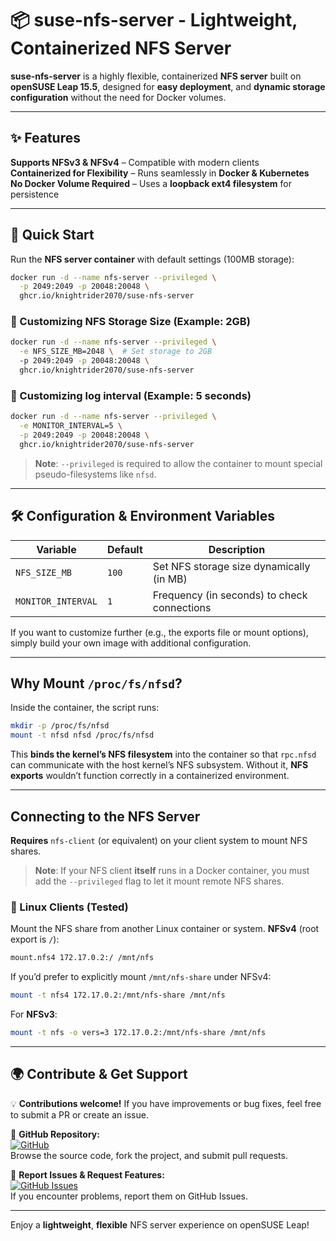 # **📦 suse-nfs-server - Lightweight, Containerized NFS Server**

**suse-nfs-server** is a highly flexible, containerized **NFS server** built on **openSUSE Leap 15.5**, designed for **easy deployment**, and **dynamic storage configuration** without the need for Docker volumes.

---

## **✨ Features**

**Supports NFSv3 & NFSv4** – Compatible with modern clients  
**Containerized for Flexibility** – Runs seamlessly in **Docker & Kubernetes**  
**No Docker Volume Required** – Uses a **loopback ext4 filesystem** for persistence  

---

## **🚀 Quick Start**

Run the **NFS server container** with default settings (100MB storage):

```sh
docker run -d --name nfs-server --privileged \
  -p 2049:2049 -p 20048:20048 \
  ghcr.io/knightrider2070/suse-nfs-server
```

### **📌 Customizing NFS Storage Size (Example: 2GB)**

```sh
docker run -d --name nfs-server --privileged \
  -e NFS_SIZE_MB=2048 \  # Set storage to 2GB
  -p 2049:2049 -p 20048:20048 \
  ghcr.io/knightrider2070/suse-nfs-server
```

### **📌 Customizing log interval (Example: 5 seconds)**

```sh
docker run -d --name nfs-server --privileged \
  -e MONITOR_INTERVAL=5 \
  -p 2049:2049 -p 20048:20048 \
  ghcr.io/knightrider2070/suse-nfs-server
```

> **Note**: `--privileged` is required to allow the container to mount special pseudo-filesystems like `nfsd`.

---

## **🛠 Configuration & Environment Variables**

| Variable      | Default | Description                                   |
|---------------|---------|-----------------------------------------------|
| `NFS_SIZE_MB` | `100`   | Set NFS storage size dynamically (in MB)      |
| `MONITOR_INTERVAL` | `1` | Frequency (in seconds) to check connections  |

If you want to customize further (e.g., the exports file or mount options), simply build your own image with additional configuration.

---

## **Why Mount `/proc/fs/nfsd`?**

Inside the container, the script runs:

```bash
mkdir -p /proc/fs/nfsd
mount -t nfsd nfsd /proc/fs/nfsd
```

This **binds the kernel’s NFS filesystem** into the container so that `rpc.nfsd` can communicate with the host kernel’s NFS subsystem. Without it, **NFS exports** wouldn’t function correctly in a containerized environment.

---

## **Connecting to the NFS Server**

**Requires** `nfs-client` (or equivalent) on your client system to mount NFS shares.

> **Note**: If your NFS client **itself** runs in a Docker container, you must add the `--privileged` flag to let it mount remote NFS shares.

### **🔹 Linux Clients (Tested)**

Mount the NFS share from another Linux container or system.
**NFSv4** (root export is `/`):

```sh
mount.nfs4 172.17.0.2:/ /mnt/nfs
```

If you’d prefer to explicitly mount `/mnt/nfs-share` under NFSv4:

```sh
mount -t nfs4 172.17.0.2:/mnt/nfs-share /mnt/nfs
```

For **NFSv3**:

```sh
mount -t nfs -o vers=3 172.17.0.2:/mnt/nfs-share /mnt/nfs
```

---

## **🌍 Contribute & Get Support**

💡 **Contributions welcome!** If you have improvements or bug fixes, feel free to submit a PR or create an issue.

🔗 **GitHub Repository:**  
[![GitHub](https://img.shields.io/badge/GitHub-Repo-blue?logo=github&style=flat-square)](https://github.com/KnightRider2070/suse-nfs-server)  
Browse the source code, fork the project, and submit pull requests.

🐞 **Report Issues & Request Features:**  
[![GitHub Issues](https://img.shields.io/badge/GitHub-Issues-red?logo=github&style=flat-square)](https://github.com/KnightRider2070/suse-nfs-server/issues)  
If you encounter problems, report them on GitHub Issues.

---

Enjoy a **lightweight**, **flexible** NFS server experience on openSUSE Leap!
